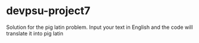 # devpsu-project7

Solution for the pig latin problem.
Input your text in English and the code will translate it into pig latin
